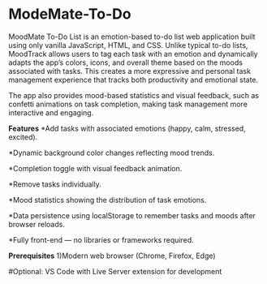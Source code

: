 # ModeMate-To-Do
MoodMate To-Do List  is an emotion-based to-do list web application built using only vanilla JavaScript, HTML, and CSS. Unlike typical to-do lists, MoodTrack allows users to tag each task with an emotion and dynamically adapts the app’s colors, icons, and overall theme based on the moods associated with tasks. This creates a more expressive and personal task management experience that tracks both productivity and emotional state.

The app also provides mood-based statistics and visual feedback, such as confetti animations on task completion, making task management more interactive and engaging.

**Features**
*Add tasks with associated emotions (happy, calm, stressed, excited).

*Dynamic background color changes reflecting mood trends.

*Completion toggle with visual feedback animation.

*Remove tasks individually.

*Mood statistics showing the distribution of task emotions.

*Data persistence using localStorage to remember tasks and moods after browser reloads.

*Fully front-end — no libraries or frameworks required.

**Prerequisites**
1)Modern web browser (Chrome, Firefox, Edge)

#Optional: VS Code with Live Server extension for development
